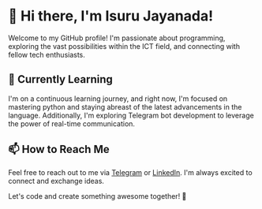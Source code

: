 # 👋 Hi there, I'm Isuru Jayanada!

Welcome to my GitHub profile! I'm passionate about programming, exploring the vast possibilities within the ICT field, and connecting with fellow tech enthusiasts.

## 🌱 Currently Learning

I'm on a continuous learning journey, and right now, I'm focused on mastering python and staying abreast of the latest advancements in the language. Additionally, I'm exploring Telegram bot development to leverage the power of real-time communication.

## 📫 How to Reach Me

Feel free to reach out to me via [Telegram](https://t.me/https://t.me/IzuruJay) or [LinkedIn](https://www.linkedin.com/in/suru-jayanada-044738265/). I'm always excited to connect and exchange ideas.


Let's code and create something awesome together! 🚀
